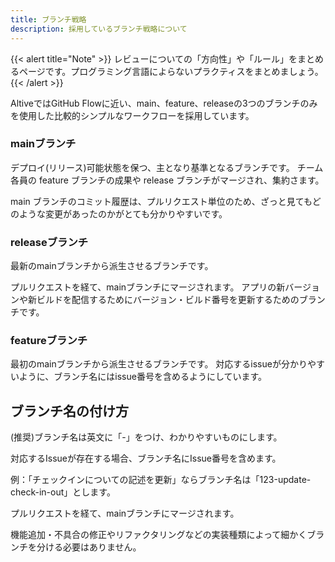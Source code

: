 ```yaml
---
title: ブランチ戦略
description: 採用しているブランチ戦略について
---
```


{{< alert title="Note" >}}
レビューについての「方向性」や「ルール」をまとめるページです。プログラミング言語によらないプラクティスをまとめましょう。
{{< /alert >}}

AltiveではGitHub Flowに近い、main、feature、releaseの3つのブランチのみを使用した比較的シンプルなワークフローを採用しています。

### mainブランチ

デプロイ(リリース)可能状態を保つ、主となり基準となるブランチです。
チーム各員の feature ブランチの成果や release ブランチがマージされ、集約さます。

main ブランチのコミット履歴は、プルリクエスト単位のため、ざっと見てもどのような変更があったのかがとても分かりやすいです。

### releaseブランチ

最新のmainブランチから派生させるブランチです。

プルリクエストを経て、mainブランチにマージされます。
アプリの新バージョンや新ビルドを配信するためにバージョン・ビルド番号を更新するためのブランチです。

### featureブランチ

最初のmainブランチから派生させるブランチです。
対応するissueが分かりやすいように、ブランチ名にはissue番号を含めるようにしています。

## ブランチ名の付け方

(推奨)ブランチ名は英文に「-」をつけ、わかりやすいものにします。

対応するIssueが存在する場合、ブランチ名にIssue番号を含めます。

例：「チェックインについての記述を更新」ならブランチ名は「123-update-check-in-out」とします。

プルリクエストを経て、mainブランチにマージされます。

機能追加・不具合の修正やリファクタリングなどの実装種類によって細かくブランチを分ける必要はありません。
